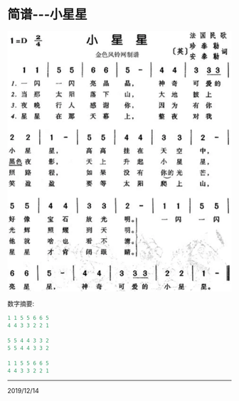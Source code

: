 # 简谱---小星星

![小星星](images/little_star.png)  

数字摘要:   
```r
1 1 5 5 6 6 5
4 4 3 3 2 2 1

5 5 4 4 3 3 2
5 5 4 4 3 3 2

1 1 5 5 6 6 5
4 4 3 3 2 2 1
```

---
2019/12/14  
